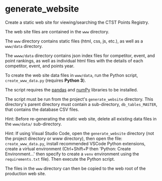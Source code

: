 # generate_website

Create a static web site for viewing/searching the CTST Points Registry.

The web site files are contained in the `www` directory.

The `www` directory contains static files (html, css, js, etc.), as well as a `www/data` directory.

The `wwww/data` directory contains json index files for competitor, event, and point rankings,
as well as individual html files with the details of each competitor, event, and points year.

To create the web site data files in `www/data`, run the Python script, `create_www_data.py` (requires **Python 3**).

The script requires the [pandas](https://pandas.pydata.org/) and [numPy](https://numpy.org/) libraries to be installed.

The script must be run from the project's `generate_website` directory.
This directory's parent directory must contain a sub-directory, `db_tables_MASTER`, that contains the database CSV files.

Hint: Before re-generating the static web site, delete all existing data files in the `www/data/` sub-directory.

Hint: If using Visual Studio Code, open the `generate_website` directory (not the project directory or www directory), then open the file: `create_www_data.py`,
install recommended VSCode Python extensions,
create a virtual environment (Ctrl+Shift+P then 'Python: Create Environment...' then specify to create a `venv` environment
using the `requirements.txt` file). Then execute the Python script.

The files in the `www` directory can then be copied to the web root of the production web site.
